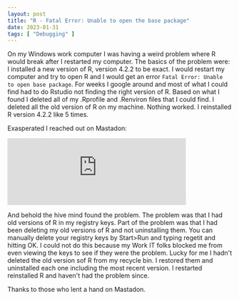 ```yaml
---
layout: post
title: "R - Fatal Error: Unable to open the base package"
date: 2023-01-31
tags: [ "Debugging" ]
---
```


On my Windows work computer I was having a weird problem where R would break after I restarted my computer.  The basics of the problem were: I installed a new version of R, version 4.2.2 to be exact.  I would restart my computer and try to open R and I would get an error `Fatal Error: Unable to open base package`. For weeks I google around and most of what I could find had to do Rstudio not finding the right version of R.  Based on what I found I deleted all of my .Rprofile and .Renviron files that I could find.  I deleted all the old version of R on my machine. Nothing worked.  I reinstalled R version 4.2.2 like 5 times. 

Exasperated I reached out on Mastadon: 

<iframe src="https://fosstodon.org/@mschmidty/109784504741280583/embed" class="mastodon-embed" style="max-width: 100%; border: 0" width="400" allowfullscreen="allowfullscreen"></iframe><script src="https://fosstodon.org/embed.js" async="async"></script>

And behold the hive mind found the problem.  The problem was that I had old versions of R in my registry keys.  Part of the problem was that I had been deleting my old versions of R and not uninstalling them.  You can manually delete your registry keys by Start>Run and typing regetit and hitting OK. I could not do this because my Work IT folks blocked me from even viewing the keys to see if they were the problem.  Lucky for me I hadn't deleted the old version sof R from my recycle bin.  I restored them and uninstalled each one including the most recent version.  I restarted reinstalled R and haven't had the problem since.  

Thanks to those who lent a hand on Mastadon.

